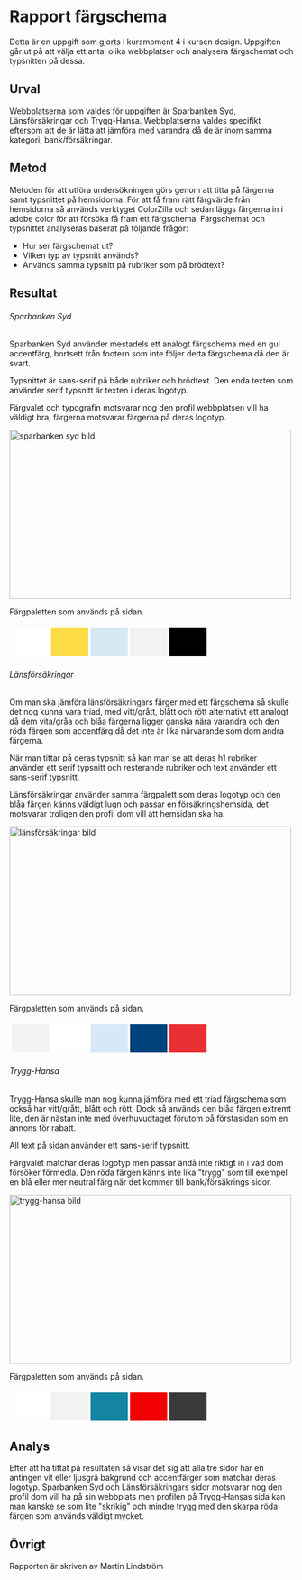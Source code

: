 ---
---
Rapport färgschema
=========================

Detta är en uppgift som gjorts i kursmoment 4 i kursen design. Uppgiften går ut på att välja ett antal olika webbplatser och analysera färgschemat och typsnitten på dessa.

Urval
-------------------------

Webbplatserna som valdes för uppgiften är Sparbanken Syd, Länsförsäkringar och Trygg-Hansa. Webbplatserna valdes specifikt eftersom att de är lätta att jämföra med varandra då de är inom samma kategori, bank/försäkringar.

Metod
-------------------------

Metoden för att utföra undersökningen görs genom att titta på färgerna samt typsnittet på hemsidorna. För att få fram rätt färgvärde från hemsidorna så används verktyget ColorZilla och sedan läggs färgerna in i adobe color för att försöka få fram ett färgschema. Färgschemat och typsnittet analyseras baserat på följande frågor:

* Hur ser färgschemat ut?
* Vilken typ av typsnitt används?
* Används samma typsnitt på rubriker som på brödtext?

Resultat
------------------------

###### Sparbanken Syd

Sparbanken Syd använder mestadels ett analogt färgschema med en gul accentfärg, bortsett från footern som inte följer detta färgschema då den är svart.

Typsnittet är sans-serif på både rubriker och brödtext. Den enda texten som använder serif typsnitt är texten i deras logotyp.

Färgvalet och typografin motsvarar nog den profil webbplatsen vill ha väldigt bra, färgerna motsvarar färgerna på deras logotyp.

<img src="image/sparsyd.png" alt="sparbanken syd bild" width="500" height="300">

Färgpaletten som används på sidan.
<table style="border-spacing: 4px; border-collapse: separate">
<tr>
<td style="height: 50px; width: 50px; background-color: #fff">
<td style="height: 50px; width: 50px; background-color: #FEDD46">
<td style="height: 50px; width: 50px; background-color: #D7E9F5">
<td style="height: 50px; width: 50px; background-color: #F3F2F1">
<td style="height: 50px; width: 50px; background-color: #000000">
</tr>
</table>

###### Länsförsäkringar

Om man ska jämföra länsförsäkringars färger med ett färgschema så skulle det nog kunna vara triad, med vitt/grått, blått och rött alternativt ett analogt då dem vita/gråa och blåa färgerna ligger ganska nära varandra och den röda färgen som accentfärg då det inte är lika närvarande som dom andra färgerna.

När man tittar på deras typsnitt så kan man se att deras h1 rubriker använder ett serif typsnitt och resterande rubriker och text använder ett sans-serif typsnitt.

Länsförsäkringar använder samma färgpalett som deras logotyp och den blåa färgen känns väldigt lugn och passar en försäkringshemsida, det motsvarar troligen den profil dom vill att hemsidan ska ha.

<img src="image/lansforsak.png" alt="länsförsäkringar bild" width="500" height="300">

Färgpaletten som används på sidan.
<table style="border-spacing: 4px; border-collapse: separate">
<tr>
<td style="height: 50px; width: 50px; background-color: #F3F3F3">
<td style="height: 50px; width: 50px; background-color: #fff">
<td style="height: 50px; width: 50px; background-color: #D7E9F7">
<td style="height: 50px; width: 50px; background-color: #00427A">
<td style="height: 50px; width: 50px; background-color: #EA2F33">
</tr>
</table>

###### Trygg-Hansa

Trygg-Hansa skulle man nog kunna jämföra med ett triad färgschema som också har vitt/grått, blått och rött. Dock så används den blåa färgen extremt lite, den är nästan inte med överhuvudtaget förutom på förstasidan som en annons för rabatt.

All text på sidan använder ett sans-serif typsnitt.

Färgvalet matchar deras logotyp men passar ändå inte riktigt in i vad dom försöker förmedla. Den röda färgen känns inte lika "trygg" som till exempel en blå eller mer neutral färg när det kommer till bank/försäkrings sidor.

<img src="image/trygghansa.png" alt="trygg-hansa bild" width="500" height="300">

Färgpaletten som används på sidan.
<table style="border-spacing: 4px; border-collapse: separate">
<tr>
<td style="height: 50px; width: 50px; background-color: #FFFFFF">
<td style="height: 50px; width: 50px; background-color: #F2F2F2">
<td style="height: 50px; width: 50px; background-color: #1485A3">
<td style="height: 50px; width: 50px; background-color: #F00000">
<td style="height: 50px; width: 50px; background-color: #393939">
</tr>
</table>

Analys
---------------------

Efter att ha tittat på resultaten så visar det sig att alla tre sidor har en antingen vit eller ljusgrå bakgrund och accentfärger som matchar deras logotyp. Sparbanken Syd och Länsförsäkringars sidor motsvarar nog den profil dom vill ha på sin webbplats men profilen på Trygg-Hansas sida kan man kanske se som lite "skrikig" och mindre trygg med den skarpa röda färgen som används väldigt mycket.


Övrigt
---------------------

Rapporten är skriven av Martin Lindström
